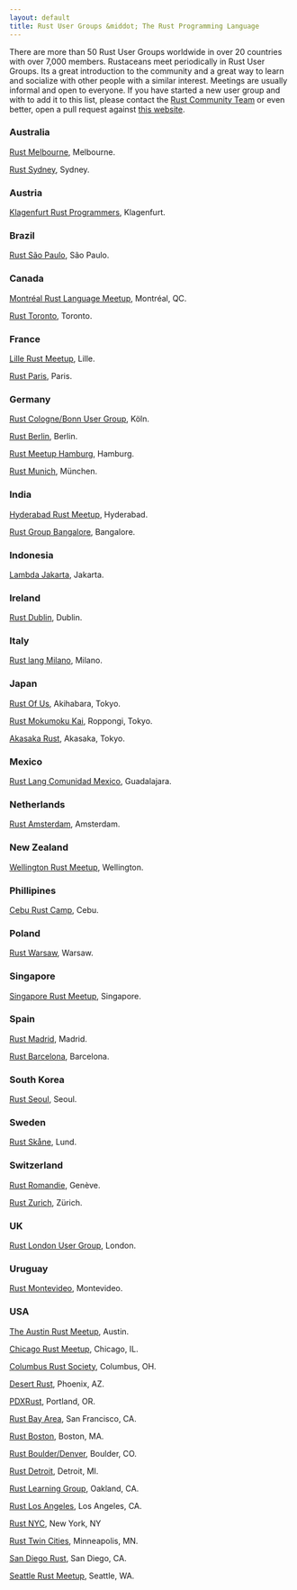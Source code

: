 ```yaml
---
layout: default
title: Rust User Groups &middot; The Rust Programming Language
---
```


There are more than 50 Rust User Groups worldwide in over 20 countries
with over 7,000 members. Rustaceans meet periodically in Rust User
Groups.  Its a great introduction to the community and a great way to
learn and socialize with other people with a similar interest.
Meetings are usually informal and open to
everyone. If you have started a new user group and with to add it to
this list, please contact the [Rust Community
Team](./team.html#Community) or
even better, open a pull request against
[this website](https://github.com/rust-lang/rust-www/blob/master/user_groups.md).

### Australia

[Rust Melbourne](http://www.meetup.com/Rust-Melbourne/), Melbourne.

[Rust Sydney](http://www.meetup.com/Rust-Sydney/), Sydney.

### Austria

[Klagenfurt Rust Programmers](http://www.meetup.com/Klagenfurt-Rust/), Klagenfurt.

### Brazil

[Rust São Paulo](http://www.meetup.com/Rust-Sao-Paulo-Meetup/), São Paulo.

### Canada

[Montréal Rust Language Meetup](http://www.meetup.com/Montreal-Rust-Language-Meetup/), Montréal, QC.

[Rust Toronto](http://www.meetup.com/Rust-Toronto/), Toronto.

### France

[Lille Rust Meetup](http://www.meetup.com/rust-lille/), Lille.

[Rust Paris](http://www.meetup.com/Rust-Paris/), Paris.

### Germany

[Rust Cologne/Bonn User Group](http://www.meetup.com/Rust-Cologne-Bonn/), Köln.

[Rust Berlin](http://www.meetup.com/Rust-Berlin/), Berlin.

[Rust Meetup Hamburg](http://www.meetup.com/Rust-Meetup-Hamburg/), Hamburg.

[Rust Munich](http://www.meetup.com/rust-munich/), München.

### India


[Hyderabad Rust Meetup](http://www.meetup.com/Hyderabad-Rust-Meetup/), Hyderabad.

[Rust Group Bangalore](https://www.facebook.com/groups/RustBLR/1579069959026339/), Bangalore.

### Indonesia

[Lambda Jakarta](http://www.meetup.com/Lambda-Jakarta/), Jakarta.

### Ireland

[Rust Dublin](http://www.meetup.com/Rust-Dublin/), Dublin.

### Italy

[Rust lang Milano](http://www.meetup.com/Rust-lang-Milano/), Milano.

### Japan

[Rust Of Us](https://rust-of-us.doorkeeper.jp/), Akihabara, Tokyo.

[Rust Mokumoku Kai](https://rust.doorkeeper.jp/), Roppongi, Tokyo.

[Akasaka Rust](https://akasaka-rust.doorkeeper.jp/), Akasaka, Tokyo.

### Mexico

[Rust Lang Comunidad Mexico](http://www.meetup.com/rustlangmx/), Guadalajara.

### Netherlands

[Rust Amsterdam](http://www.meetup.com/Rust-Amsterdam/), Amsterdam.

### New Zealand

[Wellington Rust Meetup](http://www.meetup.com/Wellington-Rust-Meetup/), Wellington.

### Phillipines

[Cebu Rust Camp](http://www.meetup.com/Cebu-Rust-Camp/), Cebu.

### Poland

[Rust Warsaw](http://www.meetup.com/Rust-Warsaw/), Warsaw.

### Singapore

[Singapore Rust Meetup](http://www.meetup.com/Singapore-Rust-Meetup/), Singapore.

### Spain

[Rust Madrid](http://www.meetup.com/Rust-Madrid/), Madrid.

[Rust Barcelona](http://www.meetup.com/Rust-Barcelona/), Barcelona.

### South Korea

[Rust Seoul](http://www.meetup.com/Rust-Seoul/), Seoul.

### Sweden

[Rust Skåne](http://www.meetup.com/rust-skane/), Lund.

### Switzerland

[Rust Romandie](http://www.meetup.com/rust-romandie/), Genève.

[Rust Zurich](http://www.meetup.com/Rust-Zurich/), Zürich.

### UK

[Rust London User Group](http://www.meetup.com/Rust-London-User-Group/), London.

### Uruguay

[Rust Montevideo](http://www.meetup.com/Rust-Montevideo/), Montevideo.

### USA

[The Austin Rust Meetup](http://www.meetup.com/Austin-Rust-Meetup/), Austin.

[Chicago Rust Meetup](http://www.meetup.com/Chicago-Rust-Meetup/), Chicago, IL.

[Columbus Rust Society](http://www.meetup.com/columbus-rs/), Columbus, OH.

[Desert Rust](http://www.meetup.com/Desert-Rustaceans/), Phoenix, AZ.

[PDXRust](http://www.meetup.com/PDXRust/), Portland, OR.

[Rust Bay Area](http://www.meetup.com/Rust-Bay-Area/), San Francisco, CA.

[Rust Boston](http://www.meetup.com/Boston-Rust-Meetup-25317522aNpHwZdw/), Boston, MA.

[Rust Boulder/Denver](http://www.meetup.com/Rust-Boulder-Denver/), Boulder, CO.

[Rust Detroit](http://www.meetup.com/rust-detroit/), Detroit, MI.

[Rust Learning Group](http://www.meetup.com/Rust-Learning-Group/), Oakland, CA.

[Rust Los Angeles](http://www.meetup.com/Rust-Los-Angeles/), Los Angeles, CA.

[Rust NYC](http://www.meetup.com/Rust-NYC/), New York, NY

[Rust Twin Cities](http://www.meetup.com/Rust-TC/), Minneapolis, MN.

[San Diego Rust](http://www.meetup.com/San-Diego-Rust/), San Diego, CA.

[Seattle Rust Meetup](http://www.meetup.com/Seattle-Rust-Meetup/), Seattle, WA.
